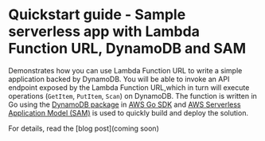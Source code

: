 # Quickstart guide - Sample serverless app with Lambda Function URL, DynamoDB and SAM

Demonstrates how you can use Lambda Function URL to write a simple application backed by DynamoDB. You will be able to invoke an API endpoint exposed by the Lambda Function URL,which in turn will execute operations (`GetItem`, `PutItem`, `Scan`) on DynamoDB. The function is written in Go using the [DynamoDB package](https://pkg.go.dev/github.com/aws/aws-sdk-go-v2/service/dynamodb) in [AWS Go SDK](https://aws.amazon.com/sdk-for-go/) and [AWS Serverless Application Model (SAM)](https://docs.aws.amazon.com/serverless-application-model/latest/developerguide/what-is-sam.html) is used to quickly build and deploy the solution.

For details, read the [blog post](coming soon)